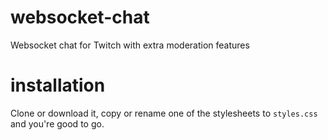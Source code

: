 # websocket-chat
Websocket chat for Twitch with extra moderation features

# installation

Clone or download it, copy or rename one of the stylesheets to `styles.css` and you're good to go.

